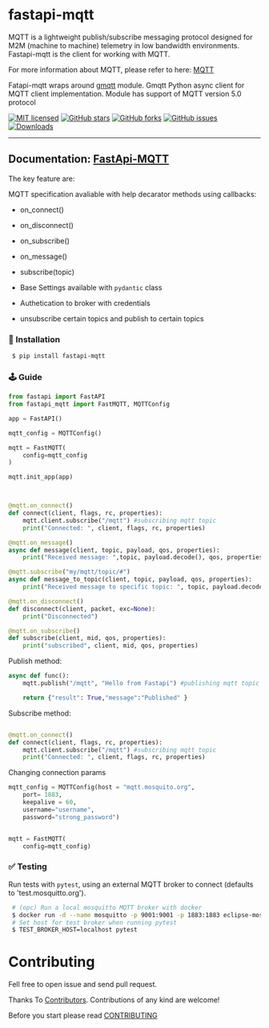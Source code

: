 # fastapi-mqtt

MQTT is a lightweight publish/subscribe messaging protocol designed for M2M (machine to machine) telemetry in low bandwidth environments.
Fastapi-mqtt is the client for working with MQTT.

For more information about MQTT, please refer to here: [MQTT](MQTT.md)

Fatapi-mqtt wraps around [gmqtt](https://github.com/wialon/gmqtt) module. Gmqtt Python async client for MQTT client implementation.
Module has support of MQTT version 5.0 protocol

[![MIT licensed](https://img.shields.io/github/license/sabuhish/fastapi-mqtt)](https://raw.githubusercontent.com/sabuhish/fastapi-mqtt/master/LICENSE)
[![GitHub stars](https://img.shields.io/github/stars/sabuhish/fastapi-mqtt.svg)](https://github.com/sabuhish/fastapi-mqtt/stargazers)
[![GitHub forks](https://img.shields.io/github/forks/sabuhish/fastapi-mqtt.svg)](https://github.com/sabuhish/fastapi-mqtt/network)
[![GitHub issues](https://img.shields.io/github/issues-raw/sabuhish/fastapi-mqtt)](https://github.com/sabuhish/fastapi-mqtt/issues)
[![Downloads](https://pepy.tech/badge/fastapi-mqtt)](https://pepy.tech/project/fastapi-mqtt)

---

## **Documentation**: [FastApi-MQTT](https://sabuhish.github.io/fastapi-mqtt/)

The key feature are:

MQTT specification avaliable with help decarator methods using callbacks:

- on_connect()
- on_disconnect()
- on_subscribe()
- on_message()
- subscribe(topic)

- Base Settings available with `pydantic` class
- Authetication to broker with credentials
- unsubscribe certain topics and publish to certain topics

### 🔨 Installation

```sh
 $ pip install fastapi-mqtt
```

### 🕹 Guide

```python
from fastapi import FastAPI
from fastapi_mqtt import FastMQTT, MQTTConfig

app = FastAPI()

mqtt_config = MQTTConfig()

mqtt = FastMQTT(
    config=mqtt_config
)

mqtt.init_app(app)



@mqtt.on_connect()
def connect(client, flags, rc, properties):
    mqtt.client.subscribe("/mqtt") #subscribing mqtt topic
    print("Connected: ", client, flags, rc, properties)

@mqtt.on_message()
async def message(client, topic, payload, qos, properties):
    print("Received message: ",topic, payload.decode(), qos, properties)

@mqtt.subscribe("my/mqtt/topic/#")
async def message_to_topic(client, topic, payload, qos, properties):
    print("Received message to specific topic: ", topic, payload.decode(), qos, properties)

@mqtt.on_disconnect()
def disconnect(client, packet, exc=None):
    print("Disconnected")

@mqtt.on_subscribe()
def subscribe(client, mid, qos, properties):
    print("subscribed", client, mid, qos, properties)

```

Publish method:

```python
async def func():
    mqtt.publish("/mqtt", "Hello from Fastapi") #publishing mqtt topic

    return {"result": True,"message":"Published" }


```

Subscribe method:

```python

@mqtt.on_connect()
def connect(client, flags, rc, properties):
    mqtt.client.subscribe("/mqtt") #subscribing mqtt topic
    print("Connected: ", client, flags, rc, properties)

```

Changing connection params

```python
mqtt_config = MQTTConfig(host = "mqtt.mosquito.org",
    port= 1883,
    keepalive = 60,
    username="username",
    password="strong_password")


mqtt = FastMQTT(
    config=mqtt_config)

```

### ✅ Testing

Run tests with `pytest`, using an external MQTT broker to connect (defaults to 'test.mosquitto.org').

```sh
 # (opc) Run a local mosquitto MQTT broker with docker
 $ docker run -d --name mosquitto -p 9001:9001 -p 1883:1883 eclipse-mosquitto:1.6.15
 # Set host for test broker when running pytest
 $ TEST_BROKER_HOST=localhost pytest
```

# Contributing

Fell free to open issue and send pull request.

Thanks To [Contributors](https://github.com/sabuhish/fastapi-mqtt/graphs/contributors).
Contributions of any kind are welcome!

Before you start please read [CONTRIBUTING](https://github.com/sabuhish/fastapi-mqtt/blob/master/CONTRIBUTING.md)
